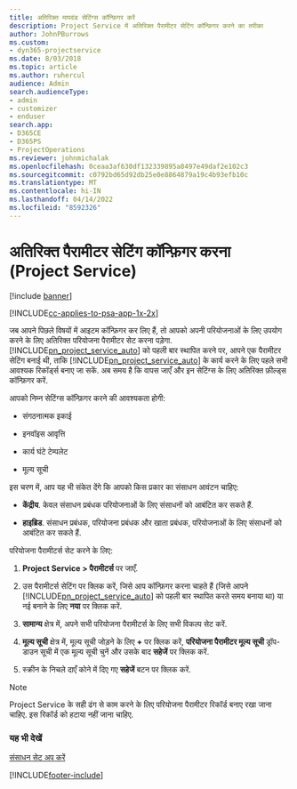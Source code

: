 ```yaml
---
title: अतिरिक्त मापदंड सेटिंग्स कॉन्फ़िगर करें
description: Project Service में अतिरिक्त पैरामीटर सेटिंग कॉन्फ़िगर करने का तरीका
author: JohnPBurrows
ms.custom:
- dyn365-projectservice
ms.date: 8/03/2018
ms.topic: article
ms.author: ruhercul
audience: Admin
search.audienceType:
- admin
- customizer
- enduser
search.app:
- D365CE
- D365PS
- ProjectOperations
ms.reviewer: johnmichalak
ms.openlocfilehash: 0ceaa3af630df132339895a8497e49daf2e102c3
ms.sourcegitcommit: c0792bd65d92db25e0e8864879a19c4b93efb10c
ms.translationtype: MT
ms.contentlocale: hi-IN
ms.lasthandoff: 04/14/2022
ms.locfileid: "8592326"
---
```

# <a name="configure-additional-parameter-settings-project-service"></a>अतिरिक्त पैरामीटर सेटिंग कॉन्फ़िगर करना (Project Service)

[!include [banner](../includes/psa-now-project-operations.md)]

[!INCLUDE[cc-applies-to-psa-app-1x-2x](../includes/cc-applies-to-psa-app-1x-2x.md)]

जब आपने पिछले विषयों में आइटम कॉन्फ़िगर कर लिए हैं, तो आपको अपनी परियोजनाओं के लिए उपयोग करने के लिए अतिरिक्त परियोजना पैरामीटर सेट करना पड़ेगा. [!INCLUDE[pn_project_service_auto](../includes/pn-project-service-auto.md)] को पहली बार स्‍थापित करने पर, आपने एक पैरामीटर सेटिंग बनाई थी, ताकि [!INCLUDE[pn_project_service_auto](../includes/pn-project-service-auto.md)] के कार्य करने के लिए पहले सभी आवश्यक रिकॉर्ड्स बनाए जा सकें. अब समय है कि वापस जाएँ और इन सेटिंग्स के लिए अतिरिक्त फ़ील्ड्स कॉन्फ़िगर करें.  
  
 आपको निम्न सेटिंग्स कॉन्फ़िगर करने की आवश्यकता होगी:  
  
-   संगठनात्मक इकाई  
  
-   इनवॉइस आवृत्ति  
  
-   कार्य घंटे टेम्पलेट  
  
-   मूल्य सूची  
 
इस चरण में, आप यह भी संकेत देंगे कि आपको किस प्रकार का संसाधन आवंटन चाहिए:  
  
- **केंद्रीय**. केवल संसाधन प्रबंधक परियोजनाओं के लिए संसाधनों को आबंटित कर सकते हैं.  
  
- **हाइब्रिड**. संसाधन प्रबंधक, परियोजना प्रबंधक और खाता प्रबंधक, परियोजनाओं के लिए संसाधनों को आबंटित कर सकते हैं.  
  
 
परियोजना पैरामीटर्स सेट करने के लिए:  
  
1. **Project Service > पैरामीटर्स** पर जाएँ.  
  
2. उस पैरामीटर्स सेटिंग पर क्लिक करें, जिसे आप कॉन्फ़िगर करना चाहते हैं (जिसे आपने [!INCLUDE[pn_project_service_auto](../includes/pn-project-service-auto.md)] को पहली बार स्‍थापित करते समय बनाया था) या नई बनाने के लिए **नया** पर क्लिक करें.  
  
3. **सामान्य** क्षेत्र में, अपने सभी परियोजना पैरामीटर्स के लिए सभी विकल्प सेट करें.  
  
4. **मूल्य सूची** क्षेत्र में, मूल्‍य सूची जोड़ने के लिए **+** पर क्लिक करें, **परियोजना पैरामीटर मूल्य सूची** ड्रॉप-डाउन सूची में एक मूल्‍य सूची चुनें और उसके बाद **सहेजें** पर क्लिक करें.  
  
5. स्‍क्रीन के निचले दाएँ कोने में दिए गए **सहेजें** बटन पर क्लिक करें.  

> [!NOTE]
> Project Service के सही ढंग से काम करने के लिए परियोजना पैरामीटर रिकॉर्ड बनाए रखा जाना चाहिए. इस रिकॉर्ड को हटाया नहीं जाना चाहिए.

### <a name="see-also"></a>यह भी देखें  
 [संसाधन सेट अप करें](../psa/set-up-resources.md)


[!INCLUDE[footer-include](../includes/footer-banner.md)]
